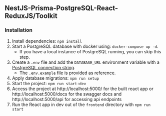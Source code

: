 ## NestJS-Prisma-PostgreSQL-React-ReduxJS/Toolkit

### Installation

1. Install dependencies: `npm install`
2. Start a PostgreSQL database with docker using: `docker-compose up -d`. 
    - If you have a local instance of PostgreSQL running, you can skip this step. 
3. Create a `.env` file and add the `DATABASE_URL` environment variable with a [PostgreSQL connection string](https://www.prisma.io/docs/concepts/database-connectors/postgresql#connection-details).
    - The `.env.example` file is provided as reference. 
4. Apply database migrations: `npm run setup` 
5. Start the project:  `npm run start:dev`
6. Access the project at http://localhost:5000/ for the built react app or http://localhost:5000/docs for the swagger docs and http://localhost:5000/api for accessing api endpoints
7. Run the React app in dev out of the `frontend` directory with `npm run start`